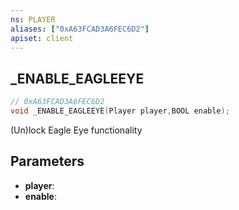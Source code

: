 ```yaml
---
ns: PLAYER
aliases: ["0xA63FCAD3A6FEC6D2"]
apiset: client
---
```

## _ENABLE_EAGLEEYE

```c
// 0xA63FCAD3A6FEC6D2
void _ENABLE_EAGLEEYE(Player player,BOOL enable);
```

(Un)lock Eagle Eye functionality

## Parameters
* **player**:
* **enable**:



